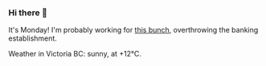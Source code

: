 ### Hi there :wave:

It's Monday! I'm probably working for [this bunch](https://github.com/kohofinancial), overthrowing the banking establishment.

Weather in Victoria BC: sunny, at +12°C.
